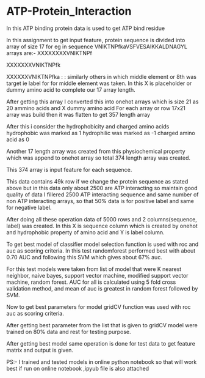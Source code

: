 # ATP-Protein_Interaction
In this ATP binding protein data is used to get ATP bind residue

In this assignment to get input feature, protein sequence is divided into array of size 17 
for eg in sequence VNIKTNPfkaVSFVESAIKKALDNAGYL
arrays are:-
XXXXXXXXVNIKTNPf

XXXXXXXVNIKTNPfk

XXXXXXVNIKTNPfka
:
:
similarly others 
in which middle element or 8th was target ie label for for middle element was taken.
In this X is placeholder or dummy amino acid to complete our 17 array length.

After getting this array I converted this into onehot arrays which is size 21 as 20 ammino acids and X dummy amino acid
For each array or row 17x21 array was build then it was flatten to get 357 length array

After this i consider the hydrophobicity and charged amino acids 
hydrophobic was marked as 1 
hydrophilic was marked as -1 
charged amino acid as 0

Another 17 length array was created from this physiochemical property which was append to onehot array so total 374 length array was created.

This 374 array is input feature for each sequence.

This data contains 49k row if we change the protein sequence as stated above but in this data only about 2500 are ATP interacting so maintain good quality of data I fillered 
2500 ATP interacting sequence and same number of non ATP interacting arrays, so that 50% data is for positive label and same for negative label.

After doing all these operation data of 5000 rows and 2 columns(sequence, label) was created.
In this X is sequence column which is created by onehot and hydrophobic property of amino acid 
and Y is label column.

To get best model of classifier model selection function is used with roc and auc as scoring criteria.
In this test randomforest performed best with about 0.70 AUC and following this SVM which gives about 67% auc.

For this test models were taken from list of model that were K nearest neighbor, naive bayes, support vector machine, modified support vector machine, random forest.
AUC for all is calculated using 5 fold cross validation method, and mean of auc is greatest in random forest followed by SVM.

Now to get best parameters for model gridCV function was used with roc auc as scoring criteria.

After getting best parameter from the list that is given to gridCV model were trained on 80% data and rest for testing purpose.

After getting best model same operation is done for test data to get feature matrix and output is given.




PS:- I trained and tested models in online python notebook so that will work best if run on online notebook ,ipyub file is also attached

